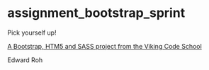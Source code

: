 assignment_bootstrap_sprint
===========================

Pick yourself up!

[A Bootstrap, HTM5 and SASS project from the Viking Code School](http://www.vikingcodeschool.com)


Edward Roh

